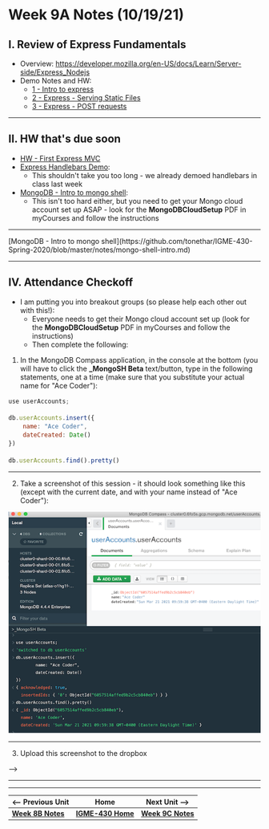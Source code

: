 # Week 9A Notes (10/19/21)

## I. Review of Express Fundamentals

- Overview: https://developer.mozilla.org/en-US/docs/Learn/Server-side/Express_Nodejs
- Demo Notes and HW:
  - [1 - Intro to express](../express/1-express-intro.md) 
  - [2 - Express - Serving Static Files](../express/2-express-serving-static-files.md)
  - [3 - Express - POST requests](../express/3-express-post-requests.md)

<hr>

## II. HW that's due soon
- [HW - First Express MVC](../hw-notes/HW-first-express-mvc.md)
- [Express Handlebars Demo](https://github.com/tonethar/IGME-430-Spring-2020/blob/master/notes/express-handlebars-demo.md):
  - This shouldn't take you too long - we already demoed handlebars in class last week 
- [MongoDB - Intro to mongo shell](https://github.com/tonethar/IGME-430-Spring-2020/blob/master/notes/mongo-shell-intro.md):
  - This isn't too hard either, but you need to get your Mongo cloud account set up ASAP - look for the **MongoDBCloudSetup** PDF in myCourses and follow the instructions

<hr>

<!--

## III. MongoDB demo

- Pretty much doing this demo covered here (but I will be using MongoDB Compass instead of Terminal) --> [MongoDB - Intro to mongo shell](https://github.com/tonethar/IGME-430-Spring-2020/blob/master/notes/mongo-shell-intro.md)

<a id="in-class-checkoff" />

<hr>

## IV. Attendance Checkoff

- I am putting you into breakout groups (so please help each other out with this!):
  - Everyone needs to get their Mongo cloud account set up (look for the **MongoDBCloudSetup** PDF in myCourses and follow the instructions) 
  - Then complete the following:

1) In the MongoDB Compass application, in the console at the bottom (you will have to click the **\_MongoSH Beta** text/button, type in the following statements, one at a time (make sure that you substitute your actual name for "Ace Coder"):

```js
use userAccounts;

db.userAccounts.insert({
	name: "Ace Coder",
	dateCreated: Date()
})

db.userAccounts.find().pretty()
```

<hr>

2) Take a screenshot of this session - it should look something like this (except with the current date, and with your name instead of "Ace Coder"):

![screenshot](_images/weekly-1.png)

<hr>

3) Upload this screenshot to the dropbox

-->

<hr><hr>

| <-- Previous Unit | Home | Next Unit -->
| --- | --- | --- 
| [**Week 8B Notes**](8B.md)   |  [**IGME-430 Home**](../README.md) | [**Week 9C Notes**](9C.md)
